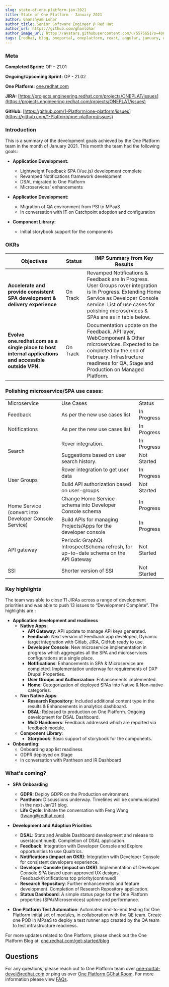 ```yaml
---
slug: state-of-one-platform-jan-2021
title: State of One Platform - January 2021
author: Ghanshyam Lohar
author_title: Senior Software Engineer @ Red Hat
author_url: https://github.com/ghanlohar
author_image_url: https://avatars.githubusercontent.com/u/5575651?s=400&v=4
tags: [redhat, blog, oneportal, oneplatform, react, angular, january, update]
---
```

### Meta
**Completed Sprint:** OP – 21.01

**Ongoing/Upcoming Sprint:** OP - 21.02

**One Platform:** [one.redhat.com](https://one.redhat.com)

**JIRA:** [https://projects.engineering.redhat.com/projects/ONEPLAT/issues](https://projects.engineering.redhat.com/projects/ONEPLAT/issues)

**GitHub:** [https://github.com/1-Platform/one-platform/issues](https://github.com/1-Platform/one-platform/issues)

### Introduction
This is a summary of the development goals achieved by the One Platform team in the month of January 2021. This month the team had the following goals:

- **Application Development:**
  * Lightweight Feedback SPA (Vue.js) development complete
  * Revamped Notifications framework development
  * DSAL migrated to One Platform
  * Microservices' enhancements

- **Application Development:**
  * Migration of QA environment from PSI to MPaaS
  * In conversation with IT on Catchpoint adoption and configuration

- **Component Library:**
  * Initial storybook support for the components

### OKRs

Objectives  | Status | IMP Summary from Key Results
---|---|---
 **Accelerate and provide consistent SPA development & delivery experience** | On Track | Revamped Notifications & Feedback are In Progress. User Groups rover integration is In Progress. Extending Home Service as Developer Console service. List of use cases for polishing microservices & SPAs are as in table below.
 **Evolve one.redhat.com as a single place to host internal applications and accessible outside VPN.** | On Track | Documentation update on the Feedback, API layer, WebComponent & Other microservices. Expected to be completed by the end of February. Infrastructure readiness for QA, Stage and Production on Managed Platform.

### Polishing microservice/SPA use cases:
<table>
  <tr>
   <td>Microservice
   </td>
   <td>Use Cases
   </td>
   <td>Status
   </td>
  </tr>
  <tr>
   <td>Feedback
   </td>
   <td>As per the new use cases list
   </td>
   <td>In Progress
   </td>
  </tr>
  <tr>
   <td>Notifications
   </td>
   <td>As per the new use cases list
   </td>
   <td>In Progress
   </td>
  </tr>
  <tr>
   <td rowspan="2" >Search
   </td>
   <td>Rover integration.
   </td>
   <td>In Progress
   </td>
  </tr>
  <tr>
   <td>Suggestions based on user search history.
   </td>
   <td>Not Started
   </td>
  </tr>
  <tr>
   <td rowspan="2" >User Groups
   </td>
   <td>Rover integration to get user data
   </td>
   <td>In Progress
   </td>
  </tr>
  <tr>
   <td>Build API authorization based on user-groups
   </td>
   <td>Not Started
   </td>
  </tr>
  <tr>
   <td rowspan="2" >Home Service (convert into Developer Console Service)
   </td>
   <td>Change Home Service schema into Developer Console schema
   </td>
   <td>In Progress
   </td>
  </tr>
  <tr>
   <td>Build APIs for managing Projects/Apps for the developer console
   </td>
   <td>In Progress
   </td>
  </tr>
  <tr>
   <td>API gateway
   </td>
   <td>Periodic GraphQL IntrospectSchema refresh, for up-to-date schema on the API Gateway
   </td>
   <td>Not Started
   </td>
  </tr>
  <tr>
   <td>SSI
   </td>
   <td>Shorter version of SSI
   </td>
   <td>Not Started
   </td>
  </tr>
</table>

### Key highlights
The team was able to close 11 JIRAs across a range of development priorities and was able to push 13 issues to “Development Complete”. The highlights are :

- **Application development and readiness**
  - **Native Apps**:
    - **API Gateway**: API update to manage API keys generated.
    - **Feedback**: Next version of Feedback app developed, Dynamic target integration with Gitlab, JIRA, GitHub ready to use.
    - **Developer Console**: New microservice implementation in progress which aggregates all the SPA and microservices configurations at a single place.
    - **Notifications**: Enhancements in SPA & Microservice are completed. Implementation underway for requirements of DXP Drupal Properties.
    - **User Groups and Authorization**: Enhancements implemented.
    - **Home**: Categorization of deployed SPAs into Native & Non-native categories.
  - **Non Native Apps**:
    - **Research Repository**: Included additional content type in the results  & Enhancements in analytics dashboard.
    - **DSAL**: Released to production on One Platform. Ongoing development for DSAL Dashboard.
    - **MoD Handovers**: Feedback addressed which are reported via feedback module.
  - **Component Library**:
    - **Storybook**: Basic support of storybook for the components.
- **Onboarding**:
  - Onboarding app list readiness
  - GDPR deployed on Stage
  - In conversation with Pantheon and IR Dashboard

### What's coming?

- **SPA Onboarding**
  - **GDPR**: Deploy GDPR on the Production environment.
  - **Pantheon**: Discussions underway. Timelines will be communicated in the next Jan’21 blog.
  - **Life Cycle**: Initiate the conversation with  Feng Wang (fwang@redhat.com).

- **Development and Adoption Priorities**
  - **DSAL**: Stats and Ansible Dashboard development and release to users(continued). Completion of DSAL application.
  - **Feedback**: Integration with Developer Console and Explore opportunities to use Qualtrics.
  - **Notifications (impact on OKR)**: Integration with Developer Console for consistent developers experience.
  - **Developer Console (impact on OKR)**: Implementation of Developer Console SPA based upon approved UX designs. Feedback/Notifications top priority(continued)
  - **Research Repository**: Further enhancements and feature development. Completion of Research Repository application.
  - **Status Dashboard**: A simple status page for the One Platform properties (SPA/Microservices) uptime and performance.

- **One Platform Test Automation**: Automated end-to-end testing for One Platform initial set of modules, in collaboration with the QE team. Create one POD in MPaaS to deploy a test runner app created by the QA team to test infrastructure readiness.

For more updates related to One Platform, please check out the One Platform Blog at: [one.redhat.com/get-started/blog](https://one.redhat.com/get-started/blog/)
## Questions

For any questions, please reach out to One Platform team over [one-portal-devel@redhat.com](mailto:one-portal-devel@redhat.com) or ping us over [One Platform GChat Room](https://chat.google.com/room/AAAAF4M7oZE).
For more information please view [FAQs](/docs/faqs).
